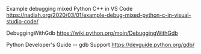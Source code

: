 
Example debugging mixed Python C++ in VS Code https://nadiah.org/2020/03/01/example-debug-mixed-python-c-in-visual-studio-code/

DebuggingWithGdb https://wiki.python.org/moin/DebuggingWithGdb

Python Developer's Guide -- gdb Support https://devguide.python.org/gdb/

